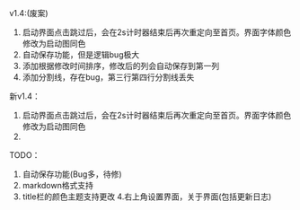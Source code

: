 v1.4:(废案)
1. 启动界面点击跳过后，会在2s计时器结束后再次重定向至首页。界面字体颜色修改为启动图同色
2. 自动保存功能，但是逻辑bug极大
3. 添加根据修改时间排序，修改后的列会自动保存到第一列
4. 添加分割线，存在bug，第三行第四行分割线丢失

新v1.4：
1. 启动界面点击跳过后，会在2s计时器结束后再次重定向至首页。界面字体颜色修改为启动图同色
2. 




TODO：
1. 自动保存功能(Bug多，待修)
2. markdown格式支持
3. title栏的颜色主题支持更改
4.右上角设置界面，关于界面(包括更新日志)